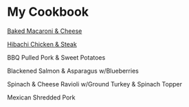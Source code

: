# My Cookbook

[Baked Macaroni & Cheese](bakedMacAndCheese.md)  

[Hibachi Chicken & Steak](hibachiChickenAndSteak.md)

BBQ Pulled Pork & Sweet Potatoes

Blackened Salmon & Asparagus w/Blueberries

Spinach & Cheese Ravioli w/Ground Turkey & Spinach Topper

Mexican Shredded Pork